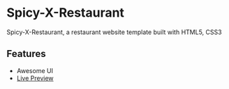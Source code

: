 # Spicy-X-Restaurant

Spicy-X-Restaurant, a restaurant website template built with HTML5, CSS3

## Features

- Awesome UI
- [Live Preview](https://sohailaalhakim.github.io/Spicy-X-Restaurant/)
